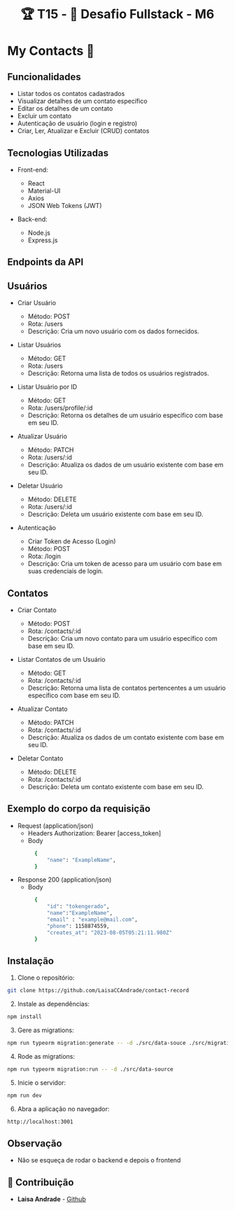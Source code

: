 <h1 align="center"> 🏆 T15 - 🏁 Desafio Fullstack - M6 </h1>

# My Contacts 🚀 

## Funcionalidades

- Listar todos os contatos cadastrados
- Visualizar detalhes de um contato específico
- Editar os detalhes de um contato
- Excluir um contato
- Autenticação de usuário (login e registro)
- Criar, Ler, Atualizar e Excluir (CRUD) contatos

## Tecnologias Utilizadas

- Front-end:
  - React
  - Material-UI
  - Axios
  - JSON Web Tokens (JWT)

- Back-end:
  - Node.js
  - Express.js

## Endpoints da API

## Usuários
- Criar Usuário
    - Método: POST
    - Rota: /users
    - Descrição: Cria um novo usuário com os dados fornecidos.

- Listar Usuários
    - Método: GET
    - Rota: /users
    - Descrição: Retorna uma lista de todos os usuários registrados.

- Listar Usuário por ID
    - Método: GET
    - Rota: /users/profile/:id
    - Descrição: Retorna os detalhes de um usuário específico com base em seu ID.

- Atualizar Usuário
    - Método: PATCH
    - Rota: /users/:id
    - Descrição: Atualiza os dados de um usuário existente com base em seu ID.

- Deletar Usuário
    - Método: DELETE
    - Rota: /users/:id
    - Descrição: Deleta um usuário existente com base em seu ID.

- Autenticação
    - Criar Token de Acesso (Login)
    - Método: POST
    - Rota: /login
    - Descrição: Cria um token de acesso para um usuário com base em suas credenciais de login.

## Contatos
- Criar Contato
    - Método: POST
    - Rota: /contacts/:id
    - Descrição: Cria um novo contato para um usuário específico com base em seu ID.

- Listar Contatos de um Usuário
    - Método: GET
    - Rota: /contacts/:id
    - Descrição: Retorna uma lista de contatos pertencentes a um usuário específico com base em seu ID.

- Atualizar Contato
    - Método: PATCH
    - Rota: /contacts/:id
    - Descrição: Atualiza os dados de um contato existente com base em seu ID.

- Deletar Contato
    - Método: DELETE
    - Rota: /contacts/:id
    - Descrição: Deleta um contato existente com base em seu ID.

## Exemplo do corpo da requisição

- Request (application/json)
    - Headers
        Authorization: Bearer [access_token]
    - Body
      ```bash
        {
            "name": "ExampleName",
        }
      ```
- Response 200 (application/json)
    - Body
      ```bash
        {
            "id": "tokengerado",
            "name":"ExampleName",
            "email" : "example@mail.com",
            "phone": 1158874559,
            "creates_at": "2023-08-05T05:21:11.980Z"
        }
      ```

## Instalação

1. Clone o repositório: 
```bash
git clone https://github.com/LaisaCCAndrade/contact-record
```

2. Instale as dependências:
```bash
npm install
``` 

3. Gere as migrations:
```bash
npm run typeorm migration:generate -- -d ./src/data-souce ./src/migrations/CreateTable
```

4. Rode as migrations:
```bash
npm run typeorm migration:run -- -d ./src/data-source
```

5. Inicie o servidor:
```bash
npm run dev
```

6. Abra a aplicação no navegador:
```bash
http://localhost:3001
```

## Observação
- Não se esqueça de rodar o backend e depois o frontend

## 🤝 Contribuição

- **Laisa Andrade** - [Github](https://github.com/LaisaCCAndrade)
